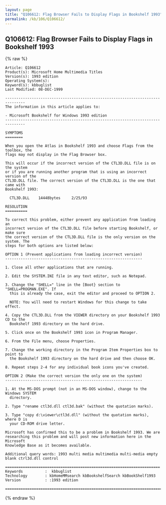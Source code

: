 ```yaml
---
layout: page
title: "Q106612: Flag Browser Fails to Display Flags in Bookshelf 1993"
permalink: /kb/106/Q106612/
---
```


## Q106612: Flag Browser Fails to Display Flags in Bookshelf 1993

{% raw %}

	Article: Q106612
	Product(s): Microsoft Home Multimedia Titles
	Version(s): 1993 edition
	Operating System(s): 
	Keyword(s): kbbuglist
	Last Modified: 08-DEC-1999
	
	-------------------------------------------------------------------------------
	The information in this article applies to:
	
	- Microsoft Bookshelf for Windows 1993 edition 
	-------------------------------------------------------------------------------
	
	SYMPTOMS
	========
	
	When you open the Atlas in Bookshelf 1993 and choose Flags from the toolbox, the
	flags may not display in the Flag Browser box.
	
	This will occur if the incorrect version of the CTL3D.DLL file is on the system
	or if you are running another program that is using an incorrect version of the
	CTL3D.DLL file. The correct version of the CTL3D.DLL is the one that came with
	Bookshelf 1993:
	
	  CTL3D.DLL    14448bytes     2/25/93
	
	RESOLUTION
	==========
	
	To correct this problem, either prevent any application from loading an
	incorrect version of the CTL3D.DLL file before starting Bookshelf, or make sure
	the correct version of the CTL3D.DLL file is the only version on the system. The
	steps for both options are listed below:
	
	OPTION 1 (Prevent applications from loading incorrect version)
	--------------------------------------------------------------
	
	1. Close all other applications that are running.
	
	2. Edit the SYSTEM.INI file in any text editor, such as Notepad.
	
	3. Change the "SHELL=" line in the [Boot} section to "SHELL=PROGMAN.EXE". If
	  this is already the case, exit the editor and proceed to OPTION 2.
	
	  NOTE: You will need to restart Windows for this change to take effect.
	
	4. Copy the CTL3D.DLL from the VIEWER directory on your Bookshelf 1993 CD to the
	  Bookshelf 1993 directory on the hard drive.
	
	5. Click once on the Bookshelf 1993 icon in Program Manager.
	
	6. From the File menu, choose Properties.
	
	7. Change the working directory in the Program Item Properties box to point to
	  the Bookshelf 1993 directory on the hard drive and then choose OK.
	
	8. Repeat steps 2-4 for any individual book icons you've created.
	
	OPTION 2 (Make the correct version the only one on the system)
	--------------------------------------------------------------
	
	1. At the MS-DOS prompt (not in an MS-DOS window), change to the Windows SYSTEM
	  directory.
	
	2. Type "rename ctl3d.dll ctl3d.bak" (without the quotation marks).
	
	3. Type "copy d:\viewer\ctl3d.dll" (without the quotation marks), where D is
	  your CD-ROM drive letter.
	
	Microsoft has confirmed this to be a problem in Bookshelf 1993. We are
	researching this problem and will post new information here in the Microsoft
	Knowledge Base as it becomes available.
	
	Additional query words: 1993 multi media multimedia multi-media empty blank ctrl3d.dll control
	
	======================================================================
	Keywords          :  kbbuglist
	Technology        : kbHomeMMsearch kbBookshelfSearch kbBookShelf1993
	Version           : :1993 edition
	
	=============================================================================
	

{% endraw %}
